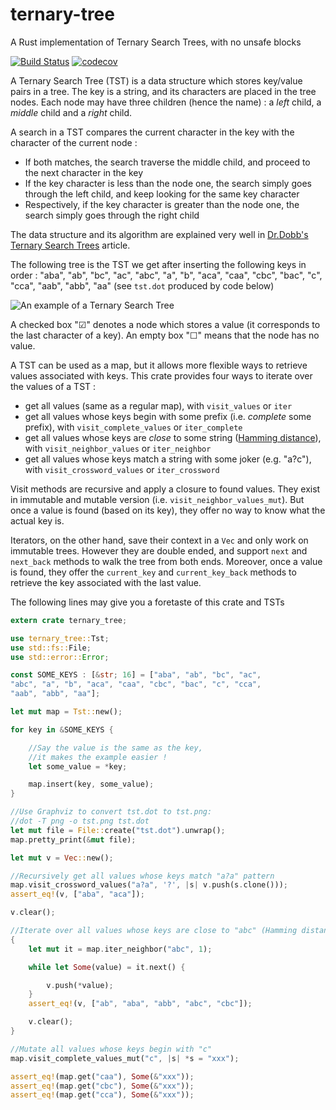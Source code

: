 # ternary-tree

A Rust implementation of Ternary Search Trees, with no unsafe blocks

[![Build Status](https://travis-ci.com/julien-montmartin/ternary-tree.svg?branch=master)](https://travis-ci.com/julien-montmartin/ternary-tree)
[![codecov](https://codecov.io/gh/julien-montmartin/ternary-tree/branch/master/graph/badge.svg)](https://codecov.io/gh/julien-montmartin/ternary-tree)

A Ternary Search Tree (TST) is a data structure which stores key/value pairs in a tree. The key is a string, and its characters are placed in the tree nodes. Each node may have three children (hence the name) : a _left_ child, a _middle_ child and a _right_ child.

A search in a TST compares the current character in the key with the character of the current node :

* If both matches, the search traverse the middle child, and proceed to the next character in the key
* If the key character is less than the node one, the search simply goes through the left child, and keep looking for the same key character
* Respectively, if the key character is greater than the node one, the search simply goes through the right child

The data structure and its algorithm are explained very well in [Dr.Dobb's Ternary Search Trees](http://www.drdobbs.com/database/ternary-search-trees/184410528) article.

The following tree is the TST we get after inserting the following keys in order : "aba", "ab", "bc", "ac", "abc", "a", "b", "aca", "caa", "cbc", "bac", "c", "cca", "aab", "abb", "aa" (see `tst.dot` produced by code below)

![An example of a Ternary Search Tree](http://files.jmontmartin.net/crates_io_sample_tst.png "An example of a Ternary Search Tree")

A checked box "☑" denotes a node  which stores a value (it corresponds to the last character of a key). An empty box "☐" means that the node has no value.

A TST can be used as a map, but it allows more flexible ways to retrieve values associated with keys. This crate provides four ways to iterate over the values of a TST :

* get all values (same as a regular map), with `visit_values` or `iter`
* get all values whose keys begin with some prefix (i.e. _complete_ some prefix), with `visit_complete_values` or `iter_complete`
* get all values whose keys are _close_ to some string ([Hamming distance](https://en.wikipedia.org/wiki/Hamming_distance)), with `visit_neighbor_values` or `iter_neighbor`
* get all values whose keys match a string with some joker (e.g. "a?c"), with `visit_crossword_values` or `iter_crossword`

Visit methods are recursive and apply a closure to found values. They exist in immutable and mutable version (i.e. `visit_neighbor_values_mut`). But once a value is found (based on its key), they offer no way to know what the actual key is.

Iterators, on the other hand, save their context in a `Vec` and only work on immutable trees. However they are double ended, and support `next` and `next_back` methods to walk the tree from both ends. Moreover, once a value is found, they offer the `current_key` and `current_key_back` methods to retrieve the key associated with the last value.

The following lines may give you a foretaste of this crate and TSTs

```rust
extern crate ternary_tree;

use ternary_tree::Tst;
use std::fs::File;
use std::error::Error;

const SOME_KEYS : [&str; 16] = ["aba", "ab", "bc", "ac",
"abc", "a", "b", "aca", "caa", "cbc", "bac", "c", "cca",
"aab", "abb", "aa"];

let mut map = Tst::new();

for key in &SOME_KEYS {

    //Say the value is the same as the key,
    //it makes the example easier !
    let some_value = *key;

    map.insert(key, some_value);
}

//Use Graphviz to convert tst.dot to tst.png:
//dot -T png -o tst.png tst.dot
let mut file = File::create("tst.dot").unwrap();
map.pretty_print(&mut file);

let mut v = Vec::new();

//Recursively get all values whose keys match "a?a" pattern
map.visit_crossword_values("a?a", '?', |s| v.push(s.clone()));
assert_eq!(v, ["aba", "aca"]);

v.clear();

//Iterate over all values whose keys are close to "abc" (Hamming distance of 1)
{
    let mut it = map.iter_neighbor("abc", 1);

    while let Some(value) = it.next() {

        v.push(*value);
    }
    assert_eq!(v, ["ab", "aba", "abb", "abc", "cbc"]);

    v.clear();
}

//Mutate all values whose keys begin with "c"
map.visit_complete_values_mut("c", |s| *s = "xxx");

assert_eq!(map.get("caa"), Some(&"xxx"));
assert_eq!(map.get("cbc"), Some(&"xxx"));
assert_eq!(map.get("cca"), Some(&"xxx"));
```
